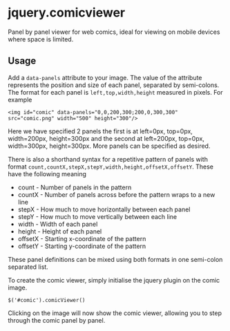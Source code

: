 jquery.comicviewer
==================

Panel by panel viewer for web comics, ideal for viewing on mobile devices where space is limited.

Usage
-----

Add a `data-panels` attribute to your image. The value of the attribute represents the position and size of each panel,
separated by semi-colons. The format for each panel is `left,top,width,height` measured in pixels. For example

    <img id="comic" data-panels="0,0,200,300;200,0,300,300" src="comic.png" width="500" height="300"/>
    
Here we have specified 2 panels the first is at left=0px, top=0px, width=200px, height=300px and the second at left=200px, top=0px, width=300px, height=300px.
More panels can be specified as desired.

There is also a shorthand syntax for a repetitive pattern of panels with format `count,countX,stepX,stepY,width,height,offsetX,offsetY`. 
These have the following meaning

* count - Number of panels in the pattern
* countX - Number of panels across before the pattern wraps to a new line
* stepX - How much to move horizontally between each panel
* stepY - How much to move vertically between each line
* width - Width of each panel
* height - Height of each panel
* offsetX - Starting x-coordinate of the pattern
* offsetY - Starting y-coordinate of the pattern

These panel definitions can be mixed using both formats in one semi-colon separated list.

To create the comic viewer, simply initialise the jquery plugin on the comic image.

    $('#comic').comicViewer()
    
Clicking on the image will now show the comic viewer, allowing you to step through the comic panel by panel.